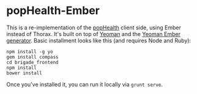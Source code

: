 popHealth-Ember
===============

This is a re-implementation of the [popHealth](popHealth/popHealth) client side, using Ember instead of Thorax. It's built on top of [Yeoman](http://yeoman.io/) and the [Yeoman Ember generator](https://github.com/yeoman/generator-ember). Basic installment looks like this (and requires Node and Ruby):

    npm install -g yo
    gem install compass
    cd brigade_frontend
    npm install
    bower install

Once you've installed it, you can run it locally via `grunt serve`.
